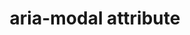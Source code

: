 ---
{
  "title": "aria-modal attribute",
  "description": "Indicates whether an element is modal when displayed. For more robust support, consider making the rest of the document [inert](https://github.com/WICG/inert) when an element has aria-modal=true.",
  "category": "aria",
  "keywords": "aria-modal attribute",
  "last_test_date": "2019-08-13",
  "test_results_url": "https://a11ysupport.io/tech/aria/aria-modal_attribute",
  "test_url": "https://a11ysupport.io/tech/aria/aria-modal_attribute",
  "notes_by_num": {
    "1": "Didn't convey the presence of aria-modal=true",
    "2": "Didn't limit reading to children of aria-modal=true",
    "3": "Didn't remove outside content from navigational shortcuts when aria-modal=true"
  },
  "stats": {
    "jaws": {
      "chrome": {
        "88": "a"
      },
      "ie": {
        "11": "a"
      },
      "firefox": {
        "85": "a"
      }
    },
    "narrator": {
      "edge": {
        "88": "n #1 #2 #3"
      }
    },
    "nvda": {
      "chrome": {
        "88": "y"
      },
      "firefox": {
        "85": "y"
      }
    },
    "orca": {
      "firefox": {
        "85": "u"
      }
    },
    "talkback": {
      "and_chr": {
        "88": "n #1 #2 #3"
      }
    },
    "vo_ios": {
      "ios_saf": {
        "14.3": "u #1 #3"
      }
    },
    "vo_macos": {
      "safari": {
        "14.0.3": "u #3"
      }
    }
  },
  "links": {
    "JAWS issue": "https://github.com/FreedomScientific/VFO-standards-support/issues/179",
    "ARIA spec for aria-modal": "https://www.w3.org/TR/wai-aria-1.1/#aria-modal"
  }
}
---
